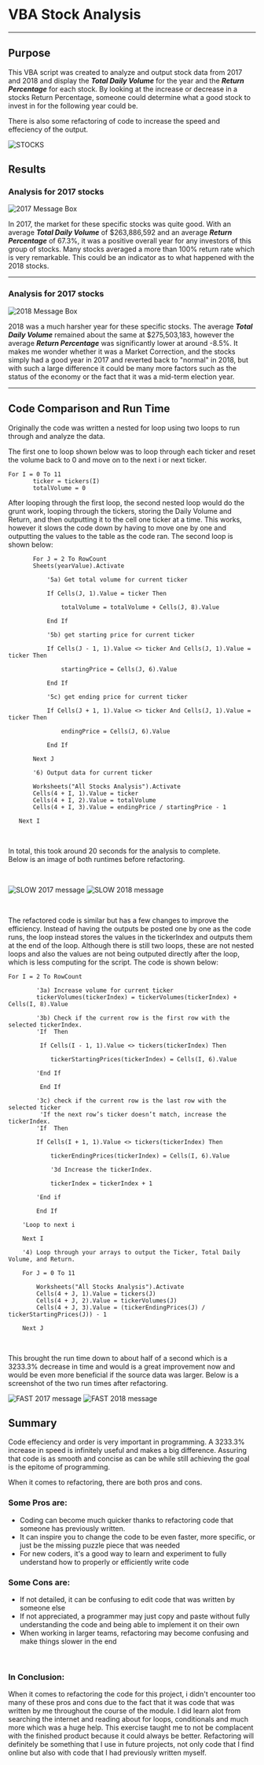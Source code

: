 # VBA Stock Analysis
---
## Purpose 
This VBA script was created to analyze and output stock data from 2017 and 2018 and display the ***Total Daily Volume*** for the year and the ***Return Percentage*** for each stock. By looking at the increase or decrease in a stocks Return Percentage, someone could determine what a good stock to invest in for the following year could be. 

There is also some refactoring of code to increase the speed and effeciency of the output.

![STOCKS](https://user-images.githubusercontent.com/60283799/170139665-4fb38c18-3617-4089-9966-390d6e9dca58.jpeg)

## Results 

### Analysis for 2017 stocks 

![2017 Message Box](https://user-images.githubusercontent.com/60283799/170143710-cca36925-8cee-4c0a-88e0-7f6200ac5837.PNG)

In 2017, the market for these specific stocks was quite good. With an average ***Total Daily Volume*** of $263,886,592 and an average ***Return Percentage*** of 67.3%, it was a positive overall year for any investors of this group of stocks. Many stocks averaged a more than 100% return rate which is very remarkable. This could be an indicator as to what happened with the 2018 stocks. 

---

### Analysis for 2017 stocks  

![2018 Message Box](https://user-images.githubusercontent.com/60283799/170143852-911d78ca-6f80-4fd5-a191-842f24d3d74e.PNG)

2018 was a much harsher year for these specific stocks. The average ***Total Daily Volume*** remained about the same at $275,503,183, however the average ***Return Percentage*** was significantly lower at around -8.5%. It makes me wonder whether it was a Market Correction, and the stocks simply had a good year in 2017 and reverted back to "normal" in 2018, but with such a large difference it could be many more factors such as the status of the economy or the fact that it was a mid-term election year. 

---

## Code Comparison and Run Time 

Originally the code was written a nested for loop using two loops to run through and analyze the data. 

The first one to loop shown below was to loop through each ticker and reset the volume back to 0 and move on to the next i or next ticker. 
```
For I = 0 To 11
       ticker = tickers(I)
       totalVolume = 0
```

After looping through the first loop, the second nested loop would do the grunt work, looping through the tickers, storing the Daily Volume and Return, and then outputting it to the cell one ticker at a time. This works, however it slows the code down by having to move one by one and outputting the values to the table as the code ran. The second loop is shown below:


```
       For J = 2 To RowCount
       Sheets(yearValue).Activate
       
           '5a) Get total volume for current ticker
           
           If Cells(J, 1).Value = ticker Then

               totalVolume = totalVolume + Cells(J, 8).Value

           End If
           
           '5b) get starting price for current ticker
           
           If Cells(J - 1, 1).Value <> ticker And Cells(J, 1).Value = ticker Then

               startingPrice = Cells(J, 6).Value

           End If

           '5c) get ending price for current ticker
           
           If Cells(J + 1, 1).Value <> ticker And Cells(J, 1).Value = ticker Then

               endingPrice = Cells(J, 6).Value

           End If
       
       Next J
       
       '6) Output data for current ticker
       
       Worksheets("All Stocks Analysis").Activate
       Cells(4 + I, 1).Value = ticker
       Cells(4 + I, 2).Value = totalVolume
       Cells(4 + I, 3).Value = endingPrice / startingPrice - 1

   Next I
```
<br />

In total, this took around 20 seconds for the analysis to complete. <br />
Below is an image of both runtimes before refactoring. 

<br />

![SLOW 2017 message](https://user-images.githubusercontent.com/60283799/170148808-743bd8a4-afd4-42f4-86e1-89c22bbc1de0.PNG)
![SLOW 2018 message](https://user-images.githubusercontent.com/60283799/170148812-cf33d7db-1b23-4ddc-a2be-b2fe16d8676f.PNG)

<br />


The refactored code is similar but has a few changes to improve the efficiency. Instead of having the outputs be posted one by one as the code runs, the loop instead stores the values in the tickerIndex and outputs them at the end of the loop. Although there is still two loops, these are not nested loops and also the values are not being outputed directly after the loop, which is less computing for the script. The code is shown below:

```
For I = 2 To RowCount
    
        '3a) Increase volume for current ticker
        tickerVolumes(tickerIndex) = tickerVolumes(tickerIndex) + Cells(I, 8).Value
        
        '3b) Check if the current row is the first row with the selected tickerIndex.
        'If  Then
         
         If Cells(I - 1, 1).Value <> tickers(tickerIndex) Then
            
            tickerStartingPrices(tickerIndex) = Cells(I, 6).Value
            
        'End If
        
         End If
        
        '3c) check if the current row is the last row with the selected ticker
         'If the next row’s ticker doesn’t match, increase the tickerIndex.
        'If  Then
            
        If Cells(I + 1, 1).Value <> tickers(tickerIndex) Then
            
            tickerEndingPrices(tickerIndex) = Cells(I, 6).Value

            '3d Increase the tickerIndex.
            
            tickerIndex = tickerIndex + 1
            
        'End if
        
        End If
    
    'Loop to next i
    
    Next I
    
    '4) Loop through your arrays to output the Ticker, Total Daily Volume, and Return.
    
    For J = 0 To 11
        
        Worksheets("All Stocks Analysis").Activate
        Cells(4 + J, 1).Value = tickers(J)
        Cells(4 + J, 2).Value = tickerVolumes(J)
        Cells(4 + J, 3).Value = (tickerEndingPrices(J) / tickerStartingPrices(J)) - 1
        
    Next J
```

<br />

This brought the run time down to about half of a second which is a 3233.3% decrease in time and would is a great improvement now and would be even more beneficial if the source data was larger. Below is a screenshot of the two run times after refactoring. 

![FAST 2017 message](https://user-images.githubusercontent.com/60283799/170163717-4818a847-4512-4ae4-8944-a6242c0e0981.PNG)
![FAST 2018 message](https://user-images.githubusercontent.com/60283799/170163714-9e187d8d-8837-41fe-9a5e-5c55fcbaf69c.PNG)


## Summary 

Code effeciency and order is very important in programming. A 3233.3% increase in speed is infinitely useful and makes a big difference. Assuring that code is as smooth and concise as can be while still achieving the goal is the epitome of programming. 

When it comes to refactoring, there are both pros and cons. 

### Some Pros are: 
- Coding can become much quicker thanks to refactoring code that someone has previously written. 
- It can inspire you to change the code to be even faster, more specific, or just be the missing puzzle piece that was needed
- For new coders, it's a good way to learn and experiment to fully understand how to properly or efficiently write code

### Some Cons are:
- If not detailed, it can be confusing to edit code that was written by someone else
- If not appreciated, a programmer may just copy and paste without fully understanding the code and being able to implement it on their own 
- When working in larger teams, refactoring may become confusing and make things slower in the end 

<br />

### In Conclusion:

When it comes to refactoring the code for this project, i didn't encounter too many of these pros and cons due to the fact that it was code that was written by me throughout the course of the module. I did learn alot from searching the internet and reading about for loops, conditionals and much more which was a huge help. This exercise taught me to not be complacent with the finished product because it could always be better. Refactoring will definitely be something that I use in future projects, not only code that I find online but also with code that I had previously written myself. 


